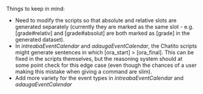 Things to keep in mind:

* Need to modify the scripts so that absolute and relative slots are generated separately (currently they are marked as the same slot - e.g. [grade#relativ] and [grade#absolut] are both marked as [grade] in the generated dataset).
* In *intreabaEventCalendar* and *adaugaEventCalendar*, the Chatito scripts might generate sentences in which [ora_start] > [ora_final]. This can be fixed in the scripts themselves, but the reasoning system should at some point check for this edge case (even though the chances of a user making this mistake when giving a command are slim).
* Add more variety for the event types in *intreabaEventCalendar* and *adaugaEventCalendar*
